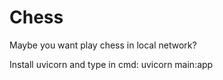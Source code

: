 # Chess
Maybe you want play chess in local network?


Install uvicorn and type in cmd: uvicorn main:app
